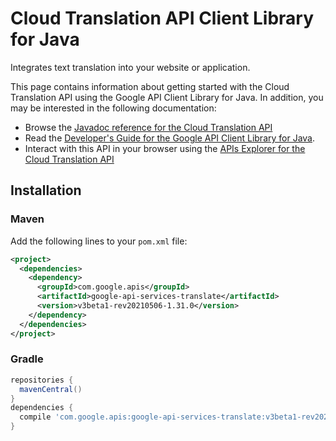 # Cloud Translation API Client Library for Java

Integrates text translation into your website or application.

This page contains information about getting started with the Cloud Translation API
using the Google API Client Library for Java. In addition, you may be interested
in the following documentation:

* Browse the [Javadoc reference for the Cloud Translation API][javadoc]
* Read the [Developer's Guide for the Google API Client Library for Java][google-api-client].
* Interact with this API in your browser using the [APIs Explorer for the Cloud Translation API][api-explorer]

## Installation

### Maven

Add the following lines to your `pom.xml` file:

```xml
<project>
  <dependencies>
    <dependency>
      <groupId>com.google.apis</groupId>
      <artifactId>google-api-services-translate</artifactId>
      <version>v3beta1-rev20210506-1.31.0</version>
    </dependency>
  </dependencies>
</project>
```

### Gradle

```gradle
repositories {
  mavenCentral()
}
dependencies {
  compile 'com.google.apis:google-api-services-translate:v3beta1-rev20210506-1.31.0'
}
```

[javadoc]: https://googleapis.dev/java/google-api-services-translate/latest/index.html
[google-api-client]: https://github.com/googleapis/google-api-java-client/
[api-explorer]: https://developers.google.com/apis-explorer/#p/translate/v1/
